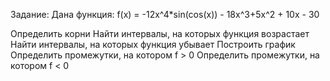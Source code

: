 Задание:
Дана функция: f(x) = -12x^4*sin(cos(x)) - 18x^3+5x^2 + 10x - 30

Определить корни
Найти интервалы, на которых функция возрастает
Найти интервалы, на которых функция убывает
Построить график
Определить промежутки, на котором f > 0
Определить промежутки, на котором f < 0
